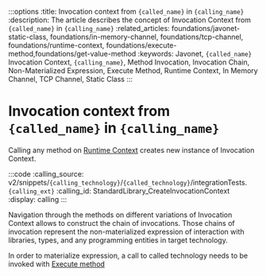 :::options
:title: Invocation context from `{called_name}` in `{calling_name}`
:description: The article describes the concept of Invocation Context from `{called_name}` in `{calling_name}`
:related_articles: foundations/javonet-static-class, foundations/in-memory-channel, foundations/tcp-channel, foundations/runtime-context, foundations/execute-method,foundations/get-value-method
:keywords: Javonet, `{called_name}` Invocation Context, `{calling_name}`, Method Invocation, Invocation Chain, Non-Materialized Expression, Execute Method, Runtime Context, In Memory Channel, TCP Channel, Static Class
:::

# Invocation context from `{called_name}` in `{calling_name}`

Calling any method on [Runtime Context](https://www.javonet.com/guides/v2/`{calling_technology}`/`{called_technology}`/foundations/runtime-context.md) creates new instance of Invocation Context.  

:::code
:calling_source: v2/snippets/`{calling_technology}`/`{called_technology}`/integrationTests.`{calling_ext}`
:calling_id: StandardLibrary_CreateInvocationContext
:display: calling
:::
  
Navigation through the methods on different variations of Invocation Context allows to construct the chain of invocations. Those chains of invocation represent the non-materialized expression of interaction with libraries, types, and any programming entities in target technology.  
  
In order to materialize expression, a call to called technology needs to be invoked with [Execute method](https://www.javonet.com/guides/v2/`{calling_technology}`/`{called_technology}`/foundations/execute-method.md)